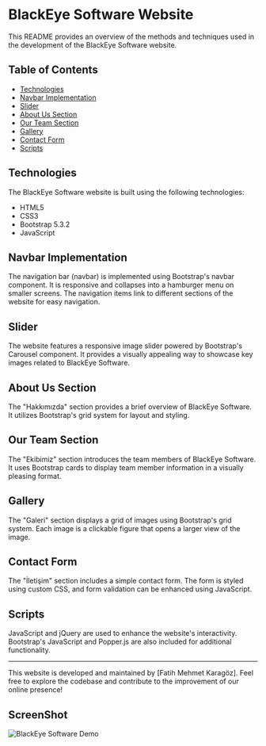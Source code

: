 # BlackEye Software Website

This README provides an overview of the methods and techniques used in the development of the BlackEye Software website.

## Table of Contents
- [Technologies](#technologies)
- [Navbar Implementation](#navbar-implementation)
- [Slider](#slider)
- [About Us Section](#about-us-section)
- [Our Team Section](#our-team-section)
- [Gallery](#gallery)
- [Contact Form](#contact-form)
- [Scripts](#scripts)

## Technologies
The BlackEye Software website is built using the following technologies:
- HTML5
- CSS3
- Bootstrap 5.3.2
- JavaScript


## Navbar Implementation
The navigation bar (navbar) is implemented using Bootstrap's navbar component. It is responsive and collapses into a hamburger menu on smaller screens. The navigation items link to different sections of the website for easy navigation.

## Slider
The website features a responsive image slider powered by Bootstrap's Carousel component. It provides a visually appealing way to showcase key images related to BlackEye Software.

## About Us Section
The "Hakkımızda" section provides a brief overview of BlackEye Software. It utilizes Bootstrap's grid system for layout and styling.

## Our Team Section
The "Ekibimiz" section introduces the team members of BlackEye Software. It uses Bootstrap cards to display team member information in a visually pleasing format.

## Gallery
The "Galeri" section displays a grid of images using Bootstrap's grid system. Each image is a clickable figure that opens a larger view of the image.

## Contact Form
The "İletişim" section includes a simple contact form. The form is styled using custom CSS, and form validation can be enhanced using JavaScript.

## Scripts
JavaScript and jQuery are used to enhance the website's interactivity. Bootstrap's JavaScript and Popper.js are also included for additional functionality.


---

This website is developed and maintained by [Fatih Mehmet Karagöz]. Feel free to explore the codebase and contribute to the improvement of our online presence!


## ScreenShot

![BlackEye Software Demo](/BlackEye_Software.gif)
